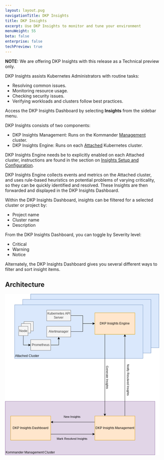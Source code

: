 ```yaml
---
layout: layout.pug
navigationTitle: DKP Insights
title: DKP Insights
excerpt: Use DKP Insights to monitor and tune your environment
menuWeight: 55
beta: false
enterprise: false
techPreview: true
---
```


<p class="message--note"><strong>NOTE:</strong> We are offering DKP Insights with this release as a Technical preview only.</p>

DKP Insights assists Kubernetes Administrators with routine tasks:

- Resolving common issues.
- Monitoring resource usage.
- Checking security issues.
- Verifying workloads and clusters follow best practices.

Access the DKP Insights Dashboard by selecting **Insights** from the sidebar menu.

DKP Insights consists of two components:

- DKP Insights Management: Runs on the Kommander [Management](../clusters/management-cluster) cluster.
- DKP Insights Engine: Runs on each [Attached](../clusters/) Kubernetes cluster.

DKP Insights Engine needs be to explicitly enabled on each Attached cluster, instructions are found in the section on [Insights Setup and Configuration](./insights-setup/).

DKP Insights Engine collects events and metrics on the Attached cluster, and uses rule-based heuristics on potential problems of varying criticality, so they can be quickly identified and resolved. These Insights are then forwarded and displayed in the DKP Insights Dashboard.

Within the DKP Insights Dashboard, insights can be filtered for a selected cluster or project by:

- Project name
- Cluster name
- Description

From the DKP Insights Dashboard, you can toggle by Severity level:

- Critical
- Warning
- Notice

Alternately, the DKP Insights Dashboard gives you several different ways to filter and sort insight items.

## Architecture

![DKP Insights Architecture](img/dkp-insights-architecture.png)
